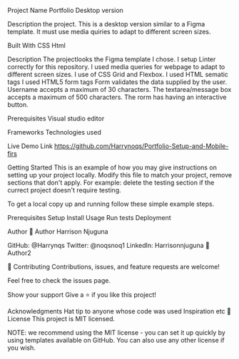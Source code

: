 
Project Name
Portfolio Desktop version

Description the project.
This is a desktop version similar to a Figma template. It must use media quiries to adapt to different screen sizes.

Built With
CSS
Html

Description
The projectlooks the Figma template I chose.
I setup Linter correctly for this repository.
I used media queries for webpage to adapt to different screen sizes.
I use of CSS Grid and Flexbox.
I used HTML sematic tags
I used HTML5 form tags
Form validates the data supplied by the user.
Username accepts a maximum of 30 characters.
The textarea/message box accepts a maximum of 500 characters.
The rorm has having an interactive button.

Prerequisites
Visual studio editor

Frameworks
Technologies used

Live Demo Link https://github.com/Harrynoqs/Portfolio-Setup-and-Mobile-firs

Getting Started
This is an example of how you may give instructions on setting up your project locally. Modify this file to match your project, remove sections that don't apply. For example: delete the testing section if the currect project doesn't require testing.

To get a local copy up and running follow these simple example steps.

Prerequisites
Setup
Install
Usage
Run tests
Deployment

Author
👤 Author Harrison Njuguna 

GitHub: @Harrynqs 
Twitter: @noqsnoq1 
LinkedIn: Harrisonnjuguna
👤 Author2

🤝 Contributing
Contributions, issues, and feature requests are welcome!

Feel free to check the issues page.

Show your support
Give a ⭐️ if you like this project!

Acknowledgments
Hat tip to anyone whose code was used
Inspiration
etc
📝 License
This project is MIT licensed.

NOTE: we recommend using the MIT license - you can set it up quickly by using templates available on GitHub. You can also use any other license if you wish.

